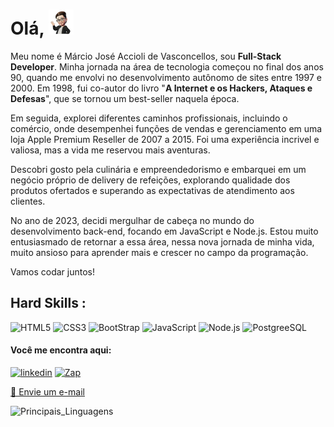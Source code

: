 # Olá, <img src="https://github.com/maccioli/hello-world/blob/main/icon.png?raw=true" width=40 height=40> 

Meu nome é Márcio José Accioli de Vasconcellos, sou **Full-Stack Developer**. Minha jornada na área de tecnologia começou no final dos anos 90, quando me envolvi no desenvolvimento autônomo de sites entre 1997 e 2000. Em 1998, fui co-autor do livro 
"**A Internet e os Hackers, Ataques e Defesas**", que se tornou um best-seller naquela época.

Em seguida, explorei diferentes caminhos profissionais, incluindo o comércio, onde desempenhei funções de vendas e gerenciamento em uma loja Apple Premium Reseller de 2007 a 2015. Foi uma experiência incrivel e valiosa, mas a vida me reservou mais aventuras.

Descobri gosto pela culinária e empreendedorismo e embarquei em um negócio próprio de delivery de refeições, 
explorando qualidade dos produtos ofertados e superando as expectativas de atendimento aos clientes.

No ano de 2023, decidi mergulhar de cabeça no mundo do desenvolvimento back-end, focando em JavaScript e Node.js. Estou muito entusiasmado de retornar a essa área, nessa nova jornada de minha vida, muito ansioso para aprender mais e crescer no campo da programação.

Vamos codar juntos!

## Hard Skills :

![HTML5](https://img.shields.io/badge/HTML5-E34F26?style=for-the-badge&logo=html5&logoColor=white) ![CSS3](https://img.shields.io/badge/CSS3-1572B6?style=for-the-badge&logo=css3&logoColor=white) ![BootStrap](https://img.shields.io/badge/Bootstrap-563D7C?style=for-the-badge&logo=bootstrap&logoColor=white) ![JavaScript](https://img.shields.io/badge/JavaScript-323330?style=for-the-badge&logo=javascript&logoColor=F7DF1E) ![Node.js](https://github.com/maccioli/maccioli/assets/42103535/3f6291ff-2c2e-474a-8e44-c26333da9506) ![PostgreeSQL](https://img.shields.io/badge/PostgreSQL-316192?style=for-the-badge&logo=postgresql&logoColor=white)

#### Você me encontra aqui:
[![linkedin](https://img.shields.io/badge/LinkedIn-0077B5?style=for-the-badge&logo=linkedin&logoColor=white)](https://www.linkedin.com/in/marcioaccioli/) [![Zap](https://img.shields.io/badge/WhatsApp-25D366?style=for-the-badge&logo=whatsapp&logoColor=white)](https://wa.me/5521988888401)

<a href="mailto:mjaccioli@gmail.com">📧 Envie um e-mail</a>

![Principais_Linguagens](https://github-readme-stats.vercel.app/api/top-langs/?username=maccioli&theme=dracula&hide_border=true&custom_title=Principais%20%Linguagens)
